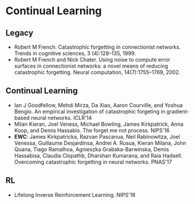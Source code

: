 # Continual Learning

## Legacy
- Robert M French. Catastrophic forgetting in connectionist networks. Trends in cognitive sciences, 3 (4):128–135, 1999.
- Robert M French and Nick Chater. Using noise to compute error surfaces in connectionist networks: a novel means of reducing catastrophic forgetting. Neural computation, 14(7):1755–1769, 2002.

## Continual Learning
- Ian J Goodfellow, Mehdi Mirza, Da Xiao, Aaron Courville, and Yoshua Bengio. An empirical
investigation of catastrophic forgeting in gradient-based neural networks. ICLR'14
- Milan Kieran, Joel Veness, Michael Bowling, James Kirkpatrick, Anna Koop, and Demis Hassabis. The forget me not process. NIPS'16
- **EWC**: James Kirkpatricka, Razvan Pascanua, Neil Rabinowitza, Joel Venessa, Guillaume Desjardinsa, Andrei A. Rusua, Kieran Milana, John Quana, Tiago Ramalhoa, Agnieszka Grabska-Barwinska, Demis Hassabisa, Claudia Clopathb, Dharshan Kumarana, and Raia Hadsell. Overcoming catastrophic forgetting in neural networks. PNAS'17

## RL
- Lifelong Inverse Reinforcement Learning. NIPS'18
